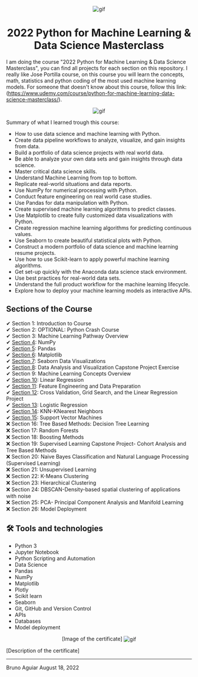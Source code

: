 <p align="center">
<img width="" src="https://media0.giphy.com/media/4FQMuOKR6zQRO/giphy.gif?cid=ecf05e47q5dsu5w71qypmr5phjo3vyckjmkbsybvju1iylkr&rid=giphy.gif&ct=g" align="center" alt="gif" />
<h1 align="center">2022 Python for Machine Learning & Data Science Masterclass 

</h1>
</p>


I am doing the course "2022 Python for Machine Learning & Data Science Masterclass", you can find all projects for each section on this repository.
I really like Jose Portilla course, on this course you will learn the concepts, math, statistics and python coding of the most used machine learning models.
For someone that doesn't know about this course, follow this link:
(https://www.udemy.com/course/python-for-machine-learning-data-science-masterclass/).

<p align="center">
<img width="" src="https://gigacourse.com/wp-content/uploads/2021/08/321545555.jpg" align="center" alt="gif" />
</p>

Summary of what I learned trough this course:
- How to use data science and machine learning with Python.
- Create data pipeline workflows to analyze, visualize, and gain insights from data.
- Build a portfolio of data science projects with real world data.
- Be able to analyze your own data sets and gain insights through data science.
- Master critical data science skills.
- Understand Machine Learning from top to bottom.
- Replicate real-world situations and data reports.
- Use NumPy for numerical processing with Python.
- Conduct feature engineering on real world case studies.
- Use Pandas for data manipulation with Python.
- Create supervised machine learning algorithms to predict classes.
- Use Matplotlib to create fully customized data visualizations with Python.
- Create regression machine learning algorithms for predicting continuous values.
- Use Seaborn to create beautiful statistical plots with Python.
- Construct a modern portfolio of data science and machine learning resume projects.
- Use how to use Scikit-learn to apply powerful machine learning algorithms.
- Get set-up quickly with the Anaconda data science stack environment.
- Use best practices for real-world data sets.
- Understand the full product workflow for the machine learning lifecycle.
- Explore how to deploy your machine learning models as interactive APIs.

## Sections of the Course

✔ Section 1: Introduction to Course<br>
✔ Section 2: OPTIONAL: Python Crash Course<br>
✔ Section 3: Machine Learning Pathway Overview<br>
✔ [Section 4](section_04_numpy): NumPy<br>
✔ [Section 5](section_05_pandas): Pandas<br>
✔ [Section 6](section_06_matplotlib): Matplotlib<br>
✔ [Section 7](section_07_seaborn): Seaborn Data Visualizations<br>
✔ [Section 8](section_08_capstone_project_data_analyst): Data Analysis and Visualization Capstone Project Exercise<br>
✔ Section 9: Machine Learning Concepts Overview<br>
✔ [Section 10](section_10_linear_regression): Linear Regression<br>
✔ [Section 11](section_11_feature_engineering): Feature Engineering and Data Preparation<br>
✔ [Section 12](section_12_cross_validation_and_linear_regression_project): Cross Validation, Grid Search, and the Linear Regression Project<br>
✔ [Section 13](section_13_logistic_regression): Logistic Regression<br>
✔ [Section 14](section_14_K_nearest-neighbors): KNN-KNearest Neighbors<br>
✔ [Section 15](section_15_SVM): Support Vector Machines<br>
❌ Section 16: Tree Based Methods: Decision Tree Learning<br>
❌ Section 17: Random Forests<br>
❌ Section 18: Boosting Methods<br>
❌ Section 19: Supervised Learning Capstone Project- Cohort Analysis and Tree Based Methods<br>
❌ Section 20: Naive Bayes Classification and Natural Language Processing (Supervised Learning)<br>
❌ Section 21: Unsupervised Learning<br>
❌ Section 22: K-Means Clustering<br>
❌ Section 23: Hierarchical Clustering<br>
❌ Section 24: DBSCAN-Density-based spatial clustering of applications with noise<br>
❌ Section 25: PCA- Principal Component Analysis and Manifold Learning<br>
❌ Section 26: Model Deployment<br>

## 🛠 Tools and technologies

- Python 3
- Jupyter Notebook
- Python Scripting and Automation
- Data Science
- Pandas
- NumPy
- Matplotlib
- Plotly
- Scikit learn
- Seaborn
- Git, GitHub and Version Control
- APIs
- Databases
- Model deployment


<p align="center">
[Image of the certificate]
<img width="" src="" align="center" alt="gif" />
</p>

[Description of the certificate]

<hr>

Bruno Aguiar August 18, 2022
